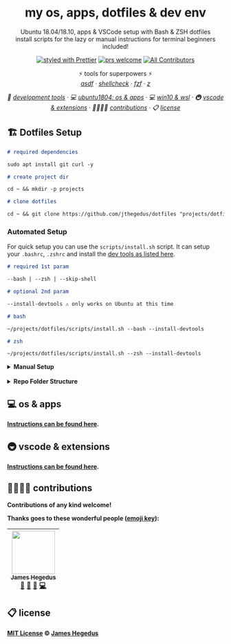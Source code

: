 <h1 align="center">my os, apps, dotfiles & dev env</h1>

<p align="center">Ubuntu 18.04/18.10, apps & VSCode setup with Bash & ZSH dotfiles<br/>install scripts for the lazy or manual instructions for terminal beginners included!</p>

<!-- badges -->

<p align="center">
  <a href="https://github.com/prettier/prettier"><img alt="styled with Prettier" src="https://img.shields.io/badge/code_style-prettier-ff69b4.svg?style=flat" /></a>
  <a href="http://makeapullrequest.com"><img alt="prs welcome" src="https://img.shields.io/badge/PRs-welcome-brightgreen.svg?style=flat" /></a>
  <a href="contribs"><img alt="All Contributors" src="https://img.shields.io/badge/all_contributors-1-orange.svg?style=flat" /></a>
</p>

<!-- some tools used -->

<p align="center">
    ⚡️ tools for superpowers ⚡️<br/>
    <em>
      <a href="https://github.com/asdf-vm/asdf">asdf</a>
      · <a href="https://github.com/koalaman/shellcheck">shellcheck</a>
      · <a href="https://github.com/junegunn/fzf">fzf</a>
      · <a href="https://github.com/rupa/z">z</a>
    </em>
</p>

<!-- toc -->

<p align="center">
    <em>
    🔧 <a href="./docs/dev-tools-manual.md">development tools</a>
    · 💻 <a href="./docs/ubuntu-1804.md">ubuntu1804: os & apps</a>
    · 💻 <a href="./docs/windows-1809.md">win10 & wsl</a>
    · 🚇 <a href="./docs/vscode.md">vscode & extensions</a>
    · 👨‍👨‍👧‍👦 <a href="#contribs">contributions</a>
    · 📋 <a href="#license">license</a>
    </em>
</p>

## 🏗 Dotfiles Setup

```markdown
# required dependencies

sudo apt install git curl -y

# create project dir

cd ~ && mkdir -p projects

# clone dotfiles

cd ~ && git clone https://github.com/jthegedus/dotfiles "projects/dotfiles"
```

### Automated Setup

For quick setup you can use the `scripts/install.sh` script. It can setup your `.bashrc`, `.zshrc` and install the [dev tools as listed here](/docs/dev-tools-manual.md).

```markdown
# required 1st param

--bash | --zsh | --skip-shell

# optional 2nd param

--install-devtools ⚠️ only works on Ubuntu at this time
```

```markdown
# bash

~/projects/dotfiles/scripts/install.sh --bash --install-devtools

# zsh

~/projects/dotfiles/scripts/install.sh --zsh --install-devtools
```

<details>
<summary><b>Manual Setup<b></summary>
<br />
⚠️ before re-sourcing or rebooting you should complete the installation of the <a href="#development_tools">development tools</a> section as your shell now depends on some other tools.

#### bash

```markdown
# backup bashrc

mv ~/.bashrc ~/.bashrc.orig

# symlink bashrc

ln -sv ~/projects/dotfiles/bash/.bashrc_default ~/.bashrc_default
ln -sv ~/projects/dotfiles/bash/.bashrc ~/.bashrc

# add aliases (zsh uses a oh-my-zsh alias plugin)

ln -sv ~/projects/dotfiles/common/.aliases ~/.aliases
```

#### zsh

```markdown
# install oh-my-zsh

sh -c "\$(curl -fsSL https://raw.githubusercontent.com/robbyrussell/oh-my-zsh/master/tools/install.sh)"

# change default shell

chsh -s "\$(command -v zsh)"

# install zgen

sudo apt install git
git clone https://github.com/tarjoilija/zgen.git "\${HOME}/.zgen"

# backup zshrc

mv ~/.zshrc ~/.zshrc.orig

# symlink zshrc

ln -sv ~/projects/dotfiles/zsh/.zshrc_default ~/.zshrc_default
ln -sv ~/projects/dotfiles/zsh/.zshrc ~/.zshrc

# add fonts for powerline

# sudo apt-get install fonts-powerline

cd ~ && git clone https://github.com/powerline/fonts.git --depth=1
fonts/install.sh
cd ~ && rm -rf fonts/
```

#### development tools

[Instructions can be found here](/docs/dev-tools-manual.md).

</details>

<br />

<details>
<summary><b>Repo Folder Structure</b></summary>

This project assumes a local repository folder structure like the following:

```
~/projects
```

Where this `dotfiles` repo is cloned to `~/projects/`, resulting in `~/projects/dotfiles/`. If you wish to use a different folder structure, do a **search and replace** on `/projects`. Other Zsh install guides recommend putting the `/Dotfiles/` folder in your user Home folder `~/`

</details>

<h2 id="os-and-apps">💻 os & apps</h2>

[Instructions can be found here](/docs/ubuntu-1804.md).

<h2 id="vscode-extensions">🚇 vscode & extensions</h2>

[Instructions can be found here](/docs/vscode.md).

<h2 id="contribs">👨‍👨‍👧‍👦 contributions</h2>

Contributions of any kind welcome!

Thanks goes to these wonderful people ([emoji key](https://github.com/kentcdodds/all-contributors#emoji-key)):

<!-- ALL-CONTRIBUTORS-LIST:START - Do not remove or modify this section -->
<!-- prettier-ignore -->
| [<img src="https://avatars2.githubusercontent.com/u/20798510?v=4" width="100px;"/><br /><sub><b>James Hegedus</b></sub>](https://medium.com/@jthegedus)<br />[📖](https://github.com/jthegedus/dotfiles/commits?author=jthegedus "Documentation") [📝](#blog-jthegedus "Blogposts") [🎨](#design-jthegedus "Design") [💻](https://github.com/jthegedus/dotfiles/commits?author=jthegedus "Code") |
| :---: |

<!-- ALL-CONTRIBUTORS-LIST:END -->

<h2 id="license">📋 license</h2>

[MIT License](LICENSE) © [James Hegedus](https://github.com/jthegedus/)
